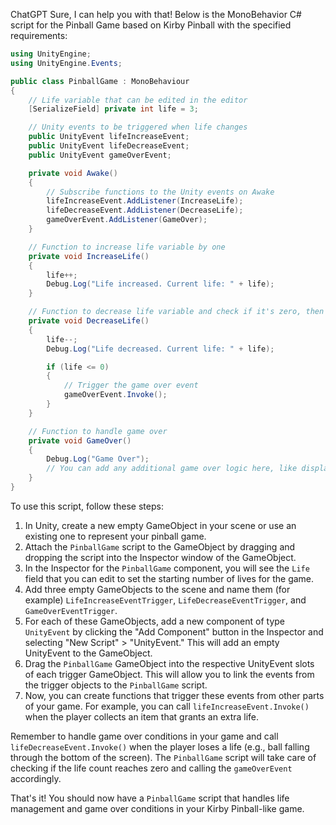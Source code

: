 ChatGPT
Sure, I can help you with that! Below is the MonoBehavior C# script for the Pinball Game based on Kirby Pinball with the specified requirements:

```csharp
using UnityEngine;
using UnityEngine.Events;

public class PinballGame : MonoBehaviour
{
    // Life variable that can be edited in the editor
    [SerializeField] private int life = 3;

    // Unity events to be triggered when life changes
    public UnityEvent lifeIncreaseEvent;
    public UnityEvent lifeDecreaseEvent;
    public UnityEvent gameOverEvent;

    private void Awake()
    {
        // Subscribe functions to the Unity events on Awake
        lifeIncreaseEvent.AddListener(IncreaseLife);
        lifeDecreaseEvent.AddListener(DecreaseLife);
        gameOverEvent.AddListener(GameOver);
    }

    // Function to increase life variable by one
    private void IncreaseLife()
    {
        life++;
        Debug.Log("Life increased. Current life: " + life);
    }

    // Function to decrease life variable and check if it's zero, then call game over function
    private void DecreaseLife()
    {
        life--;
        Debug.Log("Life decreased. Current life: " + life);

        if (life <= 0)
        {
            // Trigger the game over event
            gameOverEvent.Invoke();
        }
    }

    // Function to handle game over
    private void GameOver()
    {
        Debug.Log("Game Over");
        // You can add any additional game over logic here, like displaying a game over screen or restarting the level.
    }
}
```

To use this script, follow these steps:

1. In Unity, create a new empty GameObject in your scene or use an existing one to represent your pinball game.
2. Attach the `PinballGame` script to the GameObject by dragging and dropping the script into the Inspector window of the GameObject.
3. In the Inspector for the `PinballGame` component, you will see the `Life` field that you can edit to set the starting number of lives for the game.
4. Add three empty GameObjects to the scene and name them (for example) `LifeIncreaseEventTrigger`, `LifeDecreaseEventTrigger`, and `GameOverEventTrigger`.
5. For each of these GameObjects, add a new component of type `UnityEvent` by clicking the "Add Component" button in the Inspector and selecting "New Script" > "UnityEvent." This will add an empty UnityEvent to the GameObject.
6. Drag the `PinballGame` GameObject into the respective UnityEvent slots of each trigger GameObject. This will allow you to link the events from the trigger objects to the `PinballGame` script.
7. Now, you can create functions that trigger these events from other parts of your game. For example, you can call `lifeIncreaseEvent.Invoke()` when the player collects an item that grants an extra life.

Remember to handle game over conditions in your game and call `lifeDecreaseEvent.Invoke()` when the player loses a life (e.g., ball falling through the bottom of the screen). The `PinballGame` script will take care of checking if the life count reaches zero and calling the `gameOverEvent` accordingly.

That's it! You should now have a `PinballGame` script that handles life management and game over conditions in your Kirby Pinball-like game.